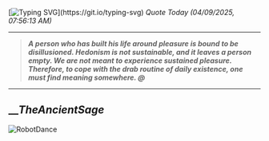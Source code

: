 [![Typing SVG](https://readme-typing-svg.herokuapp.com?font=Press+Start+2P&color=C2F784&size=35&width=900&height=100&lines=Hello+World%2C+I'm+Hung+!)](https://git.io/typing-svg) 
_Quote Today (04/09/2025, 07:56:13 AM)_
___
>**_A person who has built his life around pleasure is bound to be disillusioned. Hedonism is not sustainable, and it leaves a person empty. We are not meant to experience sustained pleasure. Therefore, to cope with the drab routine of daily existence, one must find meaning somewhere. @_**
___

## __**_TheAncientSage_**

![RobotDance](src/assets/images/robot-dancing-dribble.gif?style=center)
